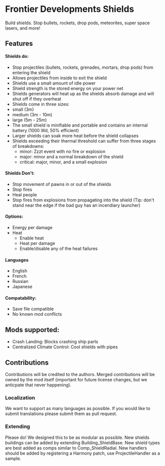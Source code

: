 # Frontier Developments Shields

Build shields. Stop bullets, rockets, drop pods, meteorites, super space lasers, and more!

## Features

#### Shields do:
- Stop projectiles (bullets, rockets, grenades, mortars, drop pods) from entering the shield
- Allows projectiles from inside to exit the shield
- Shields use a small amount of idle power
- Shield strength is the stored energy on your power net
- Shields generators will heat up as the shields absorb damage and will shut off if they overheat
- Shields come in three sizes:
- small (3m)
- medium (3m - 10m)
- large (5m - 25m)
- The small shield is minifiable and portable and contains an internal battery (1000 Wd, 50% efficient)
- Larger shields can soak more heat before the shield collapses
- Shields exceeding their thermal threshold can suffer from three stages of breakdowns:
  - minor: Zzzt event with no fire or explosion
  - major: minor and a normal breakdown of the shield
  - critical: major, minor, and a small explosion

#### Shields Don't:
- Stop movement of pawns in or out of the shields
- Stop fires
- Heal people
- Stop fires from explosions from propagating into the shield (Tip: don't stand near the edge if the bad guy has an incendiary launcher)

#### Options:
- Energy per damage
- Heat
  - Enable heat
  - Heat per damage
  - Enable/disable any of the heat failures

#### Languages
- English
- French
- Russian
- Japanese

#### Compatability:
- Save file compatible
- No known mod conflicts

## Mods supported:
- Crash Landing: Blocks crashing ship parts
- Centralized Climate Control: Cool shields with pipes

## Contributions

Contributions will be credited to the authors. Merged contributions will be owned by the mod itself (important for future license changes, but we anticpate that never happening).

### Localization

We want to support as many languages as possible. If you would like to submit translations please submit them as pull request.

### Extending

Please do! We designed this to be as modular as possible. New shields buildings can be added by extending Building_ShieldBase. New shield types are best added as comps similar to Comp_ShieldRadial. New handlers should be added by registering a Harmony patch, use ProjectileHandler as a sample. 